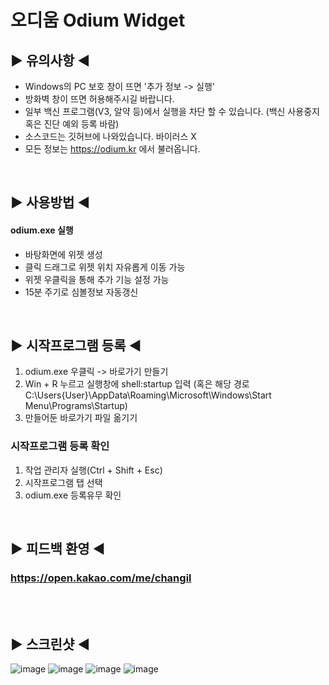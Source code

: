 # 오디움 Odium Widget

## ▶ 유의사항 ◀
- Windows의 PC 보호 창이 뜨면 '추가 정보 -> 실행'
- 방화벽 창이 뜨면 허용해주시길 바랍니다.
- 일부 백신 프로그램(V3, 알약 등)에서 실행을 차단 할 수 있습니다. (백신 사용중지 혹은 진단 예외 등록 바람)
- 소스코드는 깃허브에 나와있습니다. 바이러스 X
- 모든 정보는 https://odium.kr 에서 불러옵니다.
<br>

## ▶ 사용방법 ◀

#### odium.exe 실행
- 바탕화면에 위젯 생성
- 클릭 드래그로 위젯 위치 자유롭게 이동 가능
- 위젯 우클릭을 통해 추가 기능 설정 가능
- 15분 주기로 심볼정보 자동갱신
<br>

## ▶ 시작프로그램 등록 ◀
1. odium.exe 우클릭 -> 바로가기 만들기
2. Win + R 누르고 실행창에 shell:startup 입력 (혹은 해당 경로 C:\Users\{User}\AppData\Roaming\Microsoft\Windows\Start Menu\Programs\Startup)
3. 만들어둔 바로가기 파일 옮기기

### 시작프로그램 등록 확인
1. 작업 관리자 실행(Ctrl + Shift + Esc)
2. 시작프로그램 탭 선택
3. odium.exe 등록유무 확인


<br>

## ▶ 피드백 환영 ◀

### https://open.kakao.com/me/changil

<br>
<br>

## ▶ 스크린샷 ◀

![image](https://user-images.githubusercontent.com/74040890/209277289-df0bdd72-3709-4431-8fa1-d08fb7fc9955.png)
![image](https://user-images.githubusercontent.com/74040890/209277333-f6654853-71f1-4ac3-8e8f-f24add9d3ecf.png)
![image](https://user-images.githubusercontent.com/74040890/209518867-d5490a01-e4fa-4471-89d6-81726b5b6024.png)
![image](https://user-images.githubusercontent.com/74040890/209518941-3dcb936e-3006-467d-bc6f-172a6a8521b1.png)



